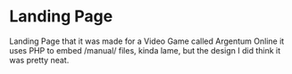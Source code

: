 # Landing Page

Landing Page that it was made for a Video Game called Argentum Online
it uses PHP to embed /manual/ files, kinda lame, but the design I did think it was pretty neat.
